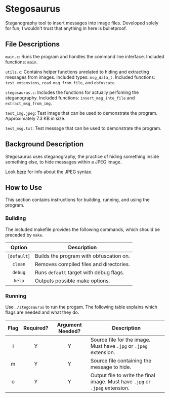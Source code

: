 # Stegosaurus
Steganography tool to insert messages into image files. Developed solely for fun; I wouldn't trust that anything in here is bulletproof.

## File Descriptions
`main.c`: Runs the program and handles the command line interface. Included functions: `main`.

`utils.c`: Contains helper functions unrelated to hiding and extracting messages from images. Included types: `msg_data_t`. Included functions: `test_extensions`, `read_msg_from_file`, and `obfuscate`.

`stegosaurus.c`: Includes the functions for actually perfoming the steganography. Included functions: `insert_msg_into_file` and `extract_msg_from_img`.

`test_img.jpeg`: Test image that can be used to demonstrate the program. Approximately 7.3 KB in size.

`test_msg.txt`: Test message that can be used to demonstrate the program.

## Background Description
Stegosaurus uses steganography, the practice of hiding something inside something else, to hide messages within a JPEG image.

Look [here](https://en.wikipedia.org/wiki/JPEG#Syntax_and_structure) for info about the JPEG syntax.

## How to Use
This section contains instructions for building, running, and using the program.

### Building
The included makefile provides the following commands, which should be preceded by `make`.

|    Option     |               Description               |
|:-------------:|-----------------------------------------|
| \[`default`\] | Builds the program with obfuscation on. |
|    `clean`    | Removes compiled files and directories. |
|    `debug`    | Runs `default` target with debug flags. |
|    `help`     | Outputs possible make options.          |


### Running
Use `./stegosaurus` to run the progam. The following table explains which flags are needed and what they do.

| Flag | Required? | Argument Needed? |                                 Description                                  |
|:----:|:---------:|:----------------:|------------------------------------------------------------------------------|
|  i   |     Y     |        Y         | Source file for the image. Must have `.jpg` or `.jpeg` extension.            |
|  m   |     Y     |        Y         | Source file containing the message to hide.                                  |
|  o   |     Y     |        Y         | Output file to write the final image. Must have `.jpg` or `.jpeg` extension. |
